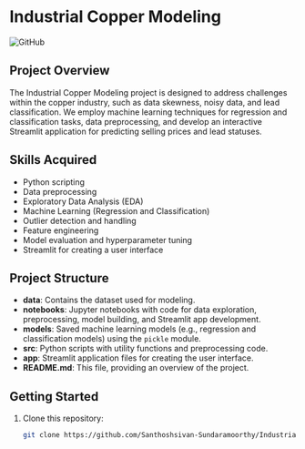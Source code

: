 # Industrial Copper Modeling

![GitHub](https://img.shields.io/github/license/Santhoshsivan-Sundaramoorthy/Industrial_Copper_Modelling)

## Project Overview

The Industrial Copper Modeling project is designed to address challenges within the copper industry, such as data skewness, noisy data, and lead classification. We employ machine learning techniques for regression and classification tasks, data preprocessing, and develop an interactive Streamlit application for predicting selling prices and lead statuses.

## Skills Acquired

- Python scripting
- Data preprocessing
- Exploratory Data Analysis (EDA)
- Machine Learning (Regression and Classification)
- Outlier detection and handling
- Feature engineering
- Model evaluation and hyperparameter tuning
- Streamlit for creating a user interface

## Project Structure

- **data**: Contains the dataset used for modeling.
- **notebooks**: Jupyter notebooks with code for data exploration, preprocessing, model building, and Streamlit app development.
- **models**: Saved machine learning models (e.g., regression and classification models) using the `pickle` module.
- **src**: Python scripts with utility functions and preprocessing code.
- **app**: Streamlit application files for creating the user interface.
- **README.md**: This file, providing an overview of the project.

## Getting Started

1. Clone this repository:

   ```bash
   git clone https://github.com/Santhoshsivan-Sundaramoorthy/Industrial_Copper_Modelling.git

